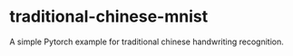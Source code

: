 # traditional-chinese-mnist
A simple Pytorch example for traditional chinese handwriting recognition.
